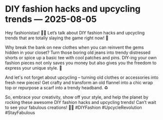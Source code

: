 # DIY fashion hacks and upcycling trends — 2025-08-05

Hey fashionistas! 💁‍♀️ Let’s talk about DIY fashion hacks and upcycling trends that are totally slaying the game right now! 💅

Why break the bank on new clothes when you can reinvent the gems hidden in your closet? Turn those boring old jeans into trendy distressed shorts or spice up a basic tee with cool patches and pins. DIY-ing your own fashion pieces not only saves you money but also gives you the freedom to express your unique style. 🌟

And let's not forget about upcycling – turning old clothes or accessories into fresh new pieces! Get crafty and transform an old flannel into a chic wrap top or repurpose a scarf into a trendy headband. ♻️

So, embrace your creativity, show off your style, and help the planet by rocking these awesome DIY fashion hacks and upcycling trends! Can’t wait to see your fabulous creations! 🌈✨ #DIYFashion #UpcycleRevolution #StayFabulous